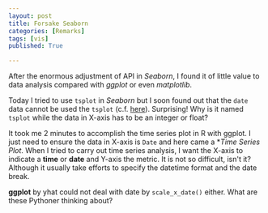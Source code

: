 ```yaml
---
layout: post
title: Forsake Seaborn
categories: [Remarks]
tags: [vis]
published: True

---
```

After the enormous adjustment of API in *Seaborn*, I found it of little value to data analysis compared with *ggplot* or even *matplotlib*.

Today I tried to use `tsplot` in *Seaborn* but I soon found out that the `date` data cannot be used the `tsplot` (c.f. [here](http://stackoverflow.com/questions/22795348/plotting-time-series-data-with-seaborn/22798911#22798911)). Surprising! Why is it named `tsplot` while the data in X-axis has to be an integer or float?

It took me 2 minutes to accomplish the time series plot in R with ggplot. I just need to ensure the data in X-axis is `Date` and here came a **Time Series Plot*. When I tried to carry out time series analysis, I want the X-axis to indicate a **time** or **date** and Y-axis the metric. It is not so difficult, isn't it? Although it usually take efforts to specify the datetime format and the date break.


**ggplot** by yhat could not deal with date by `scale_x_date()` either. What are these Pythoner thinking about?
